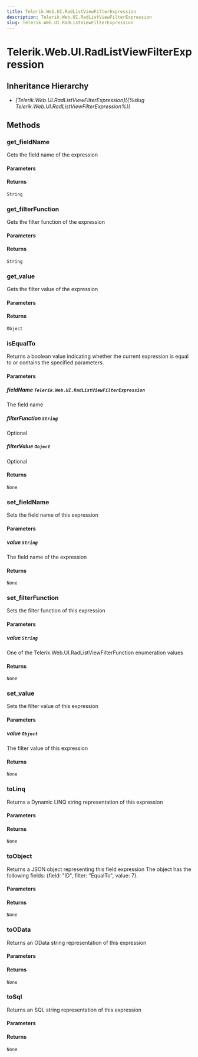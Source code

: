 ```yaml
---
title: Telerik.Web.UI.RadListViewFilterExpression
description: Telerik.Web.UI.RadListViewFilterExpression
slug: Telerik.Web.UI.RadListViewFilterExpression
---
```


# Telerik.Web.UI.RadListViewFilterExpression  

## Inheritance Hierarchy

* *[Telerik.Web.UI.RadListViewFilterExpression]({%slug Telerik.Web.UI.RadListViewFilterExpression%})*


## Methods

###  get_fieldName

Gets the field name of the expression

#### Parameters

#### Returns

`String` 

### get_filterFunction

Gets the filter function of the expression

#### Parameters

#### Returns

`String` 

### get_value

Gets the filter value of the expression

#### Parameters

#### Returns

`Object` 

### isEqualTo

Returns a boolean value indicating whether the current expression is equal to or contains the specified parameters.

#### Parameters

##### fieldName `Telerik.Web.UI.RadListViewFilterExpression`

The field name 

##### filterFunction `String`

Optional

##### filterValue `Object`

Optional

#### Returns

`None` 

### set_fieldName

Sets the field name of this expression

#### Parameters

##### value `String`

The field name of the expression

#### Returns

`None` 

### set_filterFunction

Sets the filter function of this expression

#### Parameters

##### value `String`

One of the Telerik.Web.UI.RadListViewFilterFunction enumeration values

#### Returns

`None` 

### set_value

Sets the filter value of this expression

#### Parameters

##### value `Object`

The filter value of this expression

#### Returns

`None` 

### toLinq

Returns a Dynamic LINQ string representation of this expression

#### Parameters

#### Returns

`None` 

### toObject

Returns a JSON object representing this field expression The object has the following fields: {field: "ID", filter: "EqualTo", value: 7}.

#### Parameters

#### Returns

`None` 

### toOData

Returns an OData string representation of this expression

#### Parameters

#### Returns

`None` 

### toSql

Returns an SQL string representation of this expression

#### Parameters

#### Returns

`None` 




